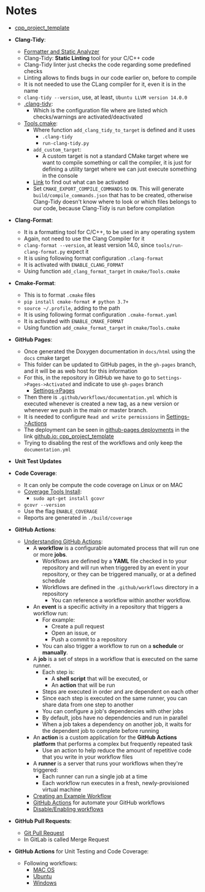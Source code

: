# Notes

- [cpp_project_template](https://github.com/abelbarreira/cpp_project_template)

- **Clang-Tidy**:
  - [Formatter and Static Analyzer](README_install.md)
  - Clang-Tidy: **Static Linting** tool for your C/C++ code
  - Clang-Tidy linter just checks the code regarding some predefined checks
  - Linting allows to finds bugs in our code earlier on, before to compile
  - It is not needed to use the CLang compiler for it, even it is in the name
  - `clang-tidy --version`, use, at least, `Ubuntu LLVM version 14.0.0`
  - [.clang-tidy](.clang-tidy):
    - Which is the configuration file where are listed which checks/warnings are activated/deactivated
  - [Tools.cmake](cmake/Tools.cmake):
    - Where function `add_clang_tidy_to_target` is defined and it uses
      - `.clang-tidy`
      - `run-clang-tidy.py`
    - `add_custom_target`:
      - A custom target is not a standard CMake target where we want to compile something or call the compiler, it is just for defining a utility target where we can just execute something in the console
    - [Link](https://clang.llvm.org/extra/clang-tidy/) to find out what can be activated
    - Set `CMAKE_EXPORT_COMPILE_COMMANDS` to `ON`. This will generate `build/compile_commands.json` that has to be created, otherwise Clang-Tidy doesn't know where to look or which files belongs to our code, because Clang-Tidy is run before compilation

- **Clang-Format**:
  - It is a formatting tool for C/C++, to be used in any operating system
  - Again, not need to use the Clang Compiler for it
  - `clang-format --version`, at least version 14.0, since `tools/run-clang-format.py` expect it
  - It is using following format configuration `.clang-format`
  - It is activated with `ENABLE_CLANG_FORMAT`
  - Using function `add_clang_format_target` in `cmake/Tools.cmake`

- **Cmake-Format**:
  - This is to format `.cmake` files
  - `pip install cmake-format # python 3.7+`
  - `source ~/.profile`, adding to the path
  - It is using following format configuration `.cmake-format.yaml`
  - It is activated with `ENABLE_CMAKE_FORMAT`
  - Using function `add_cmake_format_target` in `cmake/Tools.cmake`

- **GitHub Pages**:
  - Once generated the Doxygen documentation in `docs/html` using the `docs` cmake target
  - This folder can be updated to GitHub pages, in the `gh-pages` branch, and it will be as web host for this information
  - For this, in the repository in GitHub we have to go to `Settings->Pages->Activated` and indicate to use `gh-pages` branch
    - [Settings->Pages](https://github.com/abelbarreira/cpp_project_template/settings/pages)
  - Then there is `.github/workflows/documentation.yml` which is executed whenever is created a new tag, as a new version or whenever we push in the main or master branch.
  - It is needed to configure `Read and write permissions` in [Settings->Actions](https://github.com/abelbarreira/cpp_project_template/settings/actions)
  - The deployment can be seen in [github-pages deployments](https://github.com/abelbarreira/cpp_project_template/deployments/github-pages) in the link [github.io: cpp_project_template](https://abelbarreira.github.io/cpp_project_template/)
  - Trying to disabling the rest of the workflows and only keep the `documentation.yml`

- **Unit Test Updates**

- **Code Coverage**:
  - It can only be compute the code coverage on Linux or on MAC
  - [Coverage Tools Install](README_install.md):
    - `sudo apt-get install gcovr`
  - `gcovr --version`
  - Use the flag `ENABLE_COVERAGE`
  - Reports are generated in `./build/coverage`

- **GitHub Actions**:
  - [Understanding GitHub Actions](https://docs.github.com/en/actions/about-github-actions/understanding-github-actions):
    - A **workflow** is a configurable automated process that will run one or more **jobs**.
      - Workflows are defined by a **YAML** file checked in to your repository and will run when triggered by an event in your repository, or they can be triggered manually, or at a defined schedule
      - Workflows are defined in the `.github/workflows` directory in a repository
        - You can reference a workflow within another workflow.
    - An **event** is a specific activity in a repository that triggers a workflow run:
      - For example:
        - Create a pull request
        - Open an issue, or
        - Push a commit to a repository
      - You can also trigger a workflow to run on a **schedule** or **manually**.
    - A **job** is a set of steps in a workflow that is executed on the same runner.
      - Each step is:
        - A **shell script** that will be executed, or
        - An **action** that will be run
      - Steps are executed in order and are dependent on each other
      - Since each step is executed on the same runner, you can share data from one step to another
      - You can configure a job's dependencies with other jobs
      - By default, jobs have no dependencies and run in parallel
      - When a job takes a dependency on another job, it waits for the dependent job to complete before running
    - An **action** is a custom application for the **GitHub Actions platform** that performs a complex but frequently repeated task
      - Use an action to help reduce the amount of repetitive code that you write in your workflow files
    - A **runner** is a server that runs your workflows when they're triggered:
      - Each runner can run a single job at a time
      - Each workflow run executes in a fresh, newly-provisioned virtual machine
    - [Creating an Example Workflow](https://docs.github.com/en/actions/use-cases-and-examples/creating-an-example-workflow)
    - [GitHub Actions](https://github.com/actions) for automate your GitHub workflows
    - [Disable/Enabling workflows](https://docs.github.com/en/actions/managing-workflow-runs-and-deployments/managing-workflow-runs/disabling-and-enabling-a-workflow?tool=webui)

- **GitHub Pull Requests**:
  - [Git Pull Request](https://www.geeksforgeeks.org/git-pull-request/)
  - In GitLab is called Merge Request

- **GitHub Actions** for Unit Testing and Code Coverage:
  - Following workflows:
    - [MAC OS](.github/workflows/macos.yml)
    - [Ubuntu](.github/workflows/ubuntu.yml)
    - [Windows](.github/workflows/windows.yml)
